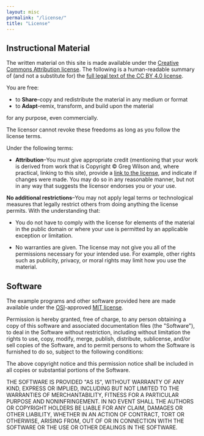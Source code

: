 ```yaml
---
layout: misc
permalink: "/license/"
title: "License"
---
```

## Instructional Material

The written material on this site is made available under the
[Creative Commons Attribution license][cc-by-human]. The following is
a human-readable summary of (and not a substitute for) the [full legal
text of the CC BY 4.0 license][cc-by-legal].

You are free:

*   to **Share**–copy and redistribute the material in any medium or format
*   to **Adapt**–remix, transform, and build upon the material

for any purpose, even commercially.

The licensor cannot revoke these freedoms as long as you follow the
license terms.

Under the following terms:

*   **Attribution**–You must give appropriate credit (mentioning that
    your work is derived from work that is Copyright © Greg Wilson
    and, where practical, linking to this site), provide a [link to
    the license][cc-by-human], and indicate if changes were made. You
    may do so in any reasonable manner, but not in any way that
    suggests the licensor endorses you or your use.

**No additional restrictions**–You may not apply legal terms or
technological measures that legally restrict others from doing
anything the license permits.  With the understanding that:

*   You do not have to comply with the license for elements of the
    material in the public domain or where your use is permitted by an
    applicable exception or limitation.

*   No warranties are given. The license may not give you all of the
    permissions necessary for your intended use. For example, other
    rights such as publicity, privacy, or moral rights may limit how
    you use the material.

## Software

The example programs and other software provided here are made
available under the [OSI][osi]-approved [MIT license][mit-license].

Permission is hereby granted, free of charge, to any person obtaining
a copy of this software and associated documentation files (the
"Software"), to deal in the Software without restriction, including
without limitation the rights to use, copy, modify, merge, publish,
distribute, sublicense, and/or sell copies of the Software, and to
permit persons to whom the Software is furnished to do so, subject to
the following conditions:

The above copyright notice and this permission notice shall be
included in all copies or substantial portions of the Software.

THE SOFTWARE IS PROVIDED "AS IS", WITHOUT WARRANTY OF ANY KIND,
EXPRESS OR IMPLIED, INCLUDING BUT NOT LIMITED TO THE WARRANTIES OF
MERCHANTABILITY, FITNESS FOR A PARTICULAR PURPOSE AND NONINFRINGEMENT.
IN NO EVENT SHALL THE AUTHORS OR COPYRIGHT HOLDERS BE LIABLE FOR ANY
CLAIM, DAMAGES OR OTHER LIABILITY, WHETHER IN AN ACTION OF CONTRACT,
TORT OR OTHERWISE, ARISING FROM, OUT OF OR IN CONNECTION WITH THE
SOFTWARE OR THE USE OR OTHER DEALINGS IN THE SOFTWARE.

[cc-by-human]: https://creativecommons.org/licenses/by/4.0/
[cc-by-legal]: https://creativecommons.org/licenses/by/4.0/legalcode
[mit-license]: http://opensource.org/licenses/mit-license.html
[osi]: http://opensource.org
